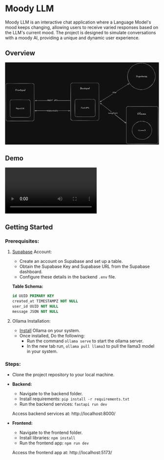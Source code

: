 # Moody LLM

Moody LLM is an interactive chat application where a Language Model's mood keeps changing, allowing users to receive varied responses based on the LLM's current mood. The project is designed to simulate conversations with a moody AI, providing a unique and dynamic user experience.

## Overview

![](./assets/overview.png)

## Demo

<video controls src="https://moody-llm.s3.ap-south-1.amazonaws.com/demo.mp4" title="Demo"></video>

## Getting Started

### Prerequisites:

1. [Supabase](https://supabase.com/) Account:
    - Create an account on Supabase and set up a table.
    - Obtain the Supabase Key and Supabase URL from the Supabase dashboard.
    - Configure these details in the backend `.env` file.
    
    **Table Schema:**
    ```sql
    id UUID PRIMARY KEY
    created_at TIMESTAMPZ NOT NULL
    user_id UUID NOT NULL
    message JSON NOT NULL
    ```

2. Ollama Installation:
    - [Install](https://ollama.com/download) Ollama on your system.
    - Once installed, Do the following:
        * Run the command `ollama serve` to start the ollama server.
        * In the new tab run, `ollama pull llama3` to pull the llama3 model in your system.

### Steps:
- Clone the project repository to your local machine.
- **Backend:**
    - Navigate to the backend folder.
    - Install requirements: `pip install -r requirements.txt`
    - Run the backend services: `fastapi run dev`

    Access backend services at: http://localhost:8000/

- **Frontend:**
    - Navigate to the frontend folder.
    - Install libraries: `npm install`
    - Run the frontend app: `npm run dev`

    Access the frontend app at: http://localhost:5173/
